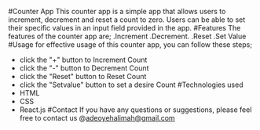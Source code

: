 
#Counter App
This counter app is a simple app that allows users to increment, decrement and reset a count to zero. Users can be able to set their specific values in an input field provided in the app.
#Features
The features of the counter app are;
.Increment
.Decrement.
.Reset
.Set Value
#Usage
for effective usage of this counter app, you can follow these steps;
- click the "+" button to Increment Count
- click the "-" button to Decrement Count
- click the "Reset" button to Reset Count
- click the "Setvalue" button to set a desire Count
#Technologies used
- HTML
- CSS
- React.js
#Contact
If you have any questions or suggestions, please feel free to contact us @adeoyehalimah@gmail.com


